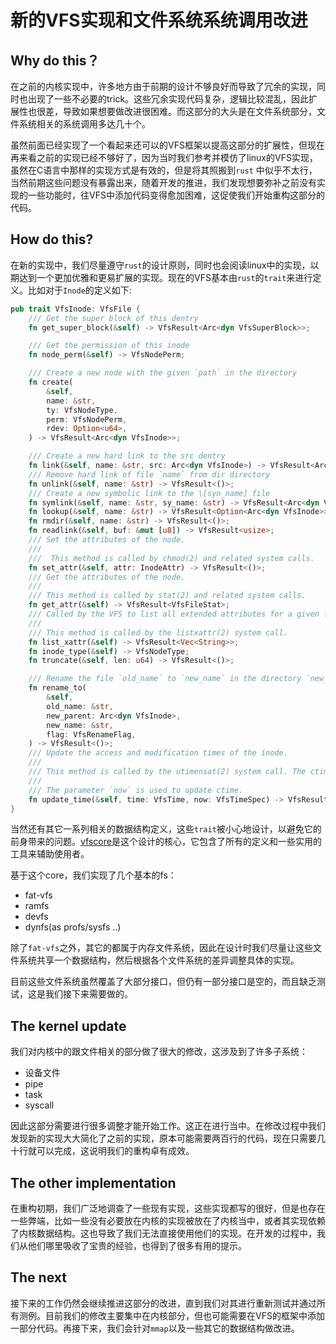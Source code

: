 # 新的VFS实现和文件系统系统调用改进

## Why do this？

在之前的内核实现中，许多地方由于前期的设计不够良好而导致了冗余的实现，同时也出现了一些不必要的trick。这些冗余实现代码复杂，逻辑比较混乱，因此扩展性也很差，导致如果想要做改进很困难。而这部分的大头是在文件系统部分，文件系统相关的系统调用多达几十个。

虽然前面已经实现了一个看起来还可以的VFS框架以提高这部分的扩展性，但现在再来看之前的实现已经不够好了，因为当时我们参考并模仿了linux的VFS实现，虽然在C语言中那样的实现方式是有效的，但是将其照搬到`rust` 中似乎不太行，当然前期这些问题没有暴露出来，随着开发的推进，我们发现想要弥补之前没有实现的一些功能时，往VFS中添加代码变得愈加困难，这促使我们开始重构这部分的代码。

## How do this?

在新的实现中，我们尽量遵守`rust`的设计原则，同时也会阅读linux中的实现，以期达到一个更加优雅和更易扩展的实现。现在的VFS基本由`rust`的`trait`来进行定义。比如对于`Inode`的定义如下:

```rust
pub trait VfsInode: VfsFile {
    /// Get the super block of this dentry
    fn get_super_block(&self) -> VfsResult<Arc<dyn VfsSuperBlock>>;

    /// Get the permission of this inode
    fn node_perm(&self) -> VfsNodePerm;

    /// Create a new node with the given `path` in the directory
    fn create(
        &self,
        name: &str,
        ty: VfsNodeType,
        perm: VfsNodePerm,
        rdev: Option<u64>,
    ) -> VfsResult<Arc<dyn VfsInode>>;

    /// Create a new hard link to the src dentry
    fn link(&self, name: &str, src: Arc<dyn VfsInode>) -> VfsResult<Arc<dyn VfsInode>>;
    /// Remove hard link of file `name` from dir directory
    fn unlink(&self, name: &str) -> VfsResult<()>;
    /// Create a new symbolic link to the \[syn_name] file
    fn symlink(&self, name: &str, sy_name: &str) -> VfsResult<Arc<dyn VfsInode>>;
    fn lookup(&self, name: &str) -> VfsResult<Option<Arc<dyn VfsInode>>>;
    fn rmdir(&self, name: &str) -> VfsResult<()>;
    fn readlink(&self, buf: &mut [u8]) -> VfsResult<usize>;
    /// Set the attributes of the node.
    ///
    ///  This method is called by chmod(2) and related system calls.
    fn set_attr(&self, attr: InodeAttr) -> VfsResult<()>;
    /// Get the attributes of the node.
    ///
    /// This method is called by stat(2) and related system calls.
    fn get_attr(&self) -> VfsResult<VfsFileStat>;
    /// Called by the VFS to list all extended attributes for a given file.
    ///
    /// This method is called by the listxattr(2) system call.
    fn list_xattr(&self) -> VfsResult<Vec<String>>;
    fn inode_type(&self) -> VfsNodeType;
    fn truncate(&self, len: u64) -> VfsResult<()>;

    /// Rename the file `old_name` to `new_name` in the directory `new_parent`.
    fn rename_to(
        &self,
        old_name: &str,
        new_parent: Arc<dyn VfsInode>,
        new_name: &str,
        flag: VfsRenameFlag,
    ) -> VfsResult<()>;
    /// Update the access and modification times of the inode.
    ///
    /// This method is called by the utimensat(2) system call. The ctime will be updated automatically.
    ///
    /// The parameter `now` is used to update ctime.
    fn update_time(&self, time: VfsTime, now: VfsTimeSpec) -> VfsResult<()>;
}
```

当然还有其它一系列相关的数据结构定义，这些`trait`被小心地设计，以避免它的前身带来的问题。[vfscore](https://github.com/os-module/rvfs/tree/main/vfscore)是这个设计的核心，它包含了所有的定义和一些实用的工具来辅助使用者。

基于这个core，我们实现了几个基本的fs：

- fat-vfs
- ramfs
- devfs
- dynfs(as profs/sysfs ..)

除了`fat-vfs`之外，其它的都属于内存文件系统，因此在设计时我们尽量让这些文件系统共享一个数据结构，然后根据各个文件系统的差异调整具体的实现。

目前这些文件系统虽然覆盖了大部分接口，但仍有一部分接口是空的，而且缺乏测试，这是我们接下来需要做的。

## The kernel update

我们对内核中的跟文件相关的部分做了很大的修改，这涉及到了许多子系统：

- 设备文件
- pipe
- task
- syscall

因此这部分需要进行很多调整才能开始工作。这正在进行当中。在修改过程中我们发现新的实现大大简化了之前的实现，原本可能需要两百行的代码，现在只需要几十行就可以完成，这说明我们的重构卓有成效。

## The other implementation

在重构初期，我们广泛地调查了一些现有实现，这些实现都写的很好，但是也存在一些弊端，比如一些没有必要放在内核的实现被放在了内核当中，或者其实现依赖了内核数据结构。这也导致了我们无法直接使用他们的实现。在开发的过程中，我们从他们哪里吸收了宝贵的经验，也得到了很多有用的提示。

## The next

接下来的工作仍然会继续推进这部分的改进，直到我们对其进行重新测试并通过所有测例。目前我们的修改主要集中在内核部分，但也可能需要在VFS的框架中添加一部分代码。再接下来，我们会针对`mmap`以及一些其它的数据结构做改进。
